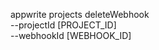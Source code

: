 appwrite projects deleteWebhook \
        --projectId [PROJECT_ID] \
        --webhookId [WEBHOOK_ID]
